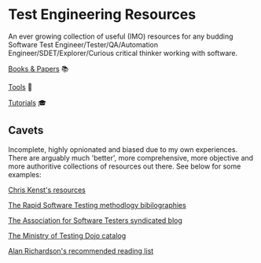 # Test Engineering Resources

An ever growing collection of useful (IMO) resources for any budding Software Test Engineer/Tester/QA/Automation Engineer/SDET/Explorer/Curious critical thinker working with software.

[Books & Papers](https://github.com/AndrewJanuary/Test-Engineering-Resources/blob/master/Books%20%26%20Papers.md) :books:

[Tools](https://github.com/AndrewJanuary/Test-Engineering-Resources/blob/master/Tools.md) :hammer: 
 
[Tutorials](https://github.com/AndrewJanuary/Test-Engineering-Resources/blob/master/Tutorials.md) :mortar_board:

## Cavets

Incomplete, highly opnionated and biased due to my own experiences.
There are arguably much 'better', more comprehensive, more objective and more authoritive collections of resources out there. See below for some examples:

 [Chris Kenst's resources](https://www.kenst.com/resources/)
 
 [The Rapid Software Testing methodlogy bibilographies](https://www.satisfice.com/resources)
 
 [The Association for Software Testers syndicated blog](https://associationforsoftwaretesting.org/blog/)
 
 [The Ministry of Testing Dojo catalog](https://www.ministryoftesting.com/dojo/catalog)
 
 [Alan Richardson's recommended reading list](https://www.eviltester.com/page/recommended-reading/)


